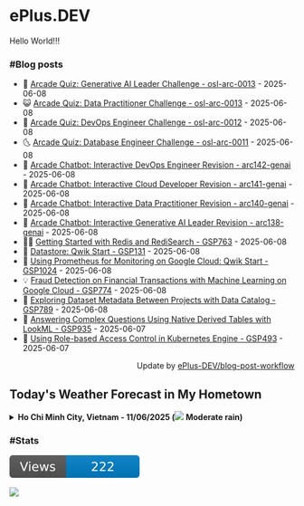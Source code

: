 # ePlus.DEV

Hello World!!!

### #Blog posts

- 🧰 [Arcade Quiz: Generative AI Leader Challenge - osl-arc-0013](https://eplus.dev/arcade-quiz-generative-ai-leader-challenge-osl-arc-0013) - 2025-06-08 
- 😺 [Arcade Quiz: Data Practitioner Challenge - osl-arc-0013](https://eplus.dev/arcade-quiz-data-practitioner-challenge-osl-arc-0013) - 2025-06-08 
- 🗽 [Arcade Quiz: DevOps Engineer Challenge - osl-arc-0012](https://eplus.dev/arcade-quiz-devops-engineer-challenge-osl-arc-0012) - 2025-06-08 
- 🌜 [Arcade Quiz: Database Engineer Challenge - osl-arc-0011](https://eplus.dev/arcade-quiz-database-engineer-challenge-osl-arc-0011) - 2025-06-08 
- 📝 [Arcade Chatbot: Interactive DevOps Engineer Revision - arc142-genai](https://eplus.dev/arcade-chatbot-interactive-devops-engineer-revision-arc142-genai) - 2025-06-08 
- 🚀 [Arcade Chatbot: Interactive Cloud Developer Revision - arc141-genai](https://eplus.dev/arcade-chatbot-interactive-cloud-developer-revision-arc141-genai) - 2025-06-08 
- 💼 [Arcade Chatbot: Interactive Data Practitioner Revision - arc140-genai](https://eplus.dev/arcade-chatbot-interactive-data-practitioner-revision-arc140-genai) - 2025-06-08 
- 🦣 [Arcade Chatbot: Interactive Generative AI Leader Revision - arc138-genai](https://eplus.dev/arcade-chatbot-interactive-generative-ai-leader-revision-arc138-genai) - 2025-06-08 
- 👨‍🏫 [Getting Started with Redis and RediSearch - GSP763](https://eplus.dev/getting-started-with-redis-and-redisearch-gsp763) - 2025-06-08 
- 🔭 [Datastore: Qwik Start - GSP131](https://eplus.dev/datastore-qwik-start-gsp131) - 2025-06-08 
- 🤡 [Using Prometheus for Monitoring on Google Cloud: Qwik Start - GSP1024](https://eplus.dev/using-prometheus-for-monitoring-on-google-cloud-qwik-start-gsp1024) - 2025-06-08 
- 💡 [Fraud Detection on Financial Transactions with Machine Learning on Google Cloud - GSP774](https://eplus.dev/fraud-detection-on-financial-transactions-with-machine-learning-on-google-cloud-gsp774) - 2025-06-08 
- 🦣 [Exploring Dataset Metadata Between Projects with Data Catalog - GSP789](https://eplus.dev/exploring-dataset-metadata-between-projects-with-data-catalog-gsp789) - 2025-06-08 
- 💪 [Answering Complex Questions Using Native Derived Tables with LookML - GSP935](https://eplus.dev/answering-complex-questions-using-native-derived-tables-with-lookml-gsp935) - 2025-06-07 
- 🤡 [Using Role-based Access Control in Kubernetes Engine - GSP493](https://eplus.dev/using-role-based-access-control-in-kubernetes-engine-gsp493) - 2025-06-07 


<div align="right">
    Update by <a target="_blank" href="https://github.com/ePlus-DEV/blog-post-workflow">ePlus-DEV/blog-post-workflow</a>
</div>


## Today's Weather Forecast in My Hometown



<details>
    <summary><b>Ho Chi Minh City, Vietnam - 11/06/2025 (<img src="https://cdn.weatherapi.com/weather/64x64/day/302.png" width="25" /> Moderate rain)</b>
    </summary>

    
<table>
    <tr>
        <th>Hour</th>
        <td>00:00</td><td>01:00</td><td>02:00</td><td>03:00</td><td>04:00</td><td>05:00</td><td>06:00</td><td>07:00</td><td>08:00</td><td>09:00</td><td>10:00</td><td>11:00</td><td>12:00</td><td>13:00</td><td>14:00</td><td>15:00</td><td>16:00</td><td>17:00</td><td>18:00</td><td>19:00</td><td>20:00</td><td>21:00</td><td>22:00</td><td>23:00</td>
    </tr>
    <tr>
        <th>Weather</th>
        <td><img src="https://cdn.weatherapi.com/weather/64x64/night/113.png"></img></td><td><img src="https://cdn.weatherapi.com/weather/64x64/night/116.png"></img></td><td><img src="https://cdn.weatherapi.com/weather/64x64/night/116.png"></img></td><td><img src="https://cdn.weatherapi.com/weather/64x64/night/263.png"></img></td><td><img src="https://cdn.weatherapi.com/weather/64x64/night/116.png"></img></td><td><img src="https://cdn.weatherapi.com/weather/64x64/night/353.png"></img></td><td><img src="https://cdn.weatherapi.com/weather/64x64/day/176.png"></img></td><td><img src="https://cdn.weatherapi.com/weather/64x64/day/353.png"></img></td><td><img src="https://cdn.weatherapi.com/weather/64x64/day/353.png"></img></td><td><img src="https://cdn.weatherapi.com/weather/64x64/day/353.png"></img></td><td><img src="https://cdn.weatherapi.com/weather/64x64/day/353.png"></img></td><td><img src="https://cdn.weatherapi.com/weather/64x64/day/353.png"></img></td><td><img src="https://cdn.weatherapi.com/weather/64x64/day/353.png"></img></td><td><img src="https://cdn.weatherapi.com/weather/64x64/day/353.png"></img></td><td><img src="https://cdn.weatherapi.com/weather/64x64/day/353.png"></img></td><td><img src="https://cdn.weatherapi.com/weather/64x64/day/353.png"></img></td><td><img src="https://cdn.weatherapi.com/weather/64x64/day/353.png"></img></td><td><img src="https://cdn.weatherapi.com/weather/64x64/day/353.png"></img></td><td><img src="https://cdn.weatherapi.com/weather/64x64/day/353.png"></img></td><td><img src="https://cdn.weatherapi.com/weather/64x64/night/176.png"></img></td><td><img src="https://cdn.weatherapi.com/weather/64x64/night/122.png"></img></td><td><img src="https://cdn.weatherapi.com/weather/64x64/night/119.png"></img></td><td><img src="https://cdn.weatherapi.com/weather/64x64/night/116.png"></img></td><td><img src="https://cdn.weatherapi.com/weather/64x64/night/116.png"></img></td>
    </tr>
    <tr>
        <th>Condition</th>
        <td width="200px">Clear </td><td width="200px">Partly Cloudy </td><td width="200px">Partly Cloudy </td><td width="200px">Patchy light drizzle</td><td width="200px">Partly Cloudy </td><td width="200px">Light rain shower</td><td width="200px">Patchy rain nearby</td><td width="200px">Light rain shower</td><td width="200px">Light rain shower</td><td width="200px">Light rain shower</td><td width="200px">Light rain shower</td><td width="200px">Light rain shower</td><td width="200px">Light rain shower</td><td width="200px">Light rain shower</td><td width="200px">Light rain shower</td><td width="200px">Light rain shower</td><td width="200px">Light rain shower</td><td width="200px">Light rain shower</td><td width="200px">Light rain shower</td><td width="200px">Patchy rain nearby</td><td width="200px">Overcast </td><td width="200px">Cloudy </td><td width="200px">Partly Cloudy </td><td width="200px">Partly Cloudy </td>
    </tr>
    <tr>
        <th>Temperature</th>
        <td>26.1 °C</td><td>26.1 °C</td><td>25.9 °C</td><td>25.8 °C</td><td>25.6 °C</td><td>25.5 °C</td><td>25.7 °C</td><td>26.3 °C</td><td>27 °C</td><td>26.5 °C</td><td>27.3 °C</td><td>27.3 °C</td><td>26.6 °C</td><td>26.8 °C</td><td>25.8 °C</td><td>24.9 °C</td><td>24.4 °C</td><td>23.7 °C</td><td>23.9 °C</td><td>23.9 °C</td><td>24.1 °C</td><td>24.1 °C</td><td>23.9 °C</td><td>23.9 °C</td>
    </tr>
    <tr>
        <th>Wind</th>
        <td>10.4 kph</td><td>10.8 kph</td><td>10.4 kph</td><td>9.7 kph</td><td>10.4 kph</td><td>9.4 kph</td><td>9.4 kph</td><td>10.8 kph</td><td>13 kph</td><td>13 kph</td><td>18 kph</td><td>18.4 kph</td><td>18 kph</td><td>20.9 kph</td><td>19.4 kph</td><td>19.8 kph</td><td>22.3 kph</td><td>22.7 kph</td><td>23.4 kph</td><td>22 kph</td><td>20.5 kph</td><td>19.1 kph</td><td>15.1 kph</td><td>14.4 kph</td>
    </tr>
</table>


<div align="right">
    Updated at: 2025-06-10T17:50:27Z - by <a target="_blank"
        href="https://github.com/ePlus-DEV/weather-forecast">ePlus-DEV/weather-forecast</a>
</div>
</details>


### #Stats

[![Image of counter](https://github.com/ePlus-DEV/view-counter/blob/main/svg/685088620/badge.svg)](https://github.com/ePlus-DEV/view-counter/blob/main/readme/685088620/week.md)

![](https://komarev.com/ghpvc/?username=ePlus-DEV&style=for-the-badge)
